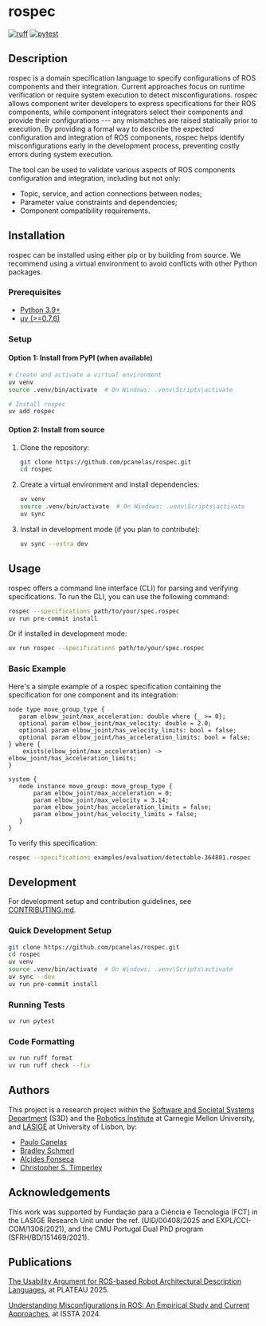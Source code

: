# rospec

[![ruff](https://github.com/pcanelas/rospec/actions/workflows/ruff.yaml/badge.svg)](https://github.com/pcanelas/rospec/actions/workflows/ruff.yaml)
[![pytest](https://github.com/pcanelas/rospec/actions/workflows/pytest.yaml/badge.svg)](https://github.com/pcanelas/rospec/actions/workflows/pytest.yaml)

## Description

rospec is a domain specification language to specify configurations of ROS components and their integration.
Current approaches focus on runtime verification or require system execution to detect misconfigurations.
rospec allows component writer developers to express specifications for their ROS components, while component integrators
select their components and provide their configurations --- any mismatches are raised statically prior to execution.
By providing a formal way to describe the expected configuration and integration of ROS components, rospec helps identify
misconfigurations early in the development process, preventing costly errors during system execution.

The tool can be used to validate various aspects of ROS components configuration and integration, including but not only:

- Topic, service, and action connections between nodes;
- Parameter value constraints and dependencies;
- Component compatibility requirements.

## Installation

rospec can be installed using either pip or by building from source. We recommend
using a virtual environment to avoid conflicts with other Python packages.

### Prerequisites

- [Python 3.9+](https://www.python.org/downloads/)
- [uv (>=0.7.6)](https://docs.astral.sh/uv/getting-started/installation/)

### Setup

#### Option 1: Install from PyPI (when available)

```bash
# Create and activate a virtual environment
uv venv
source .venv/bin/activate  # On Windows: .venv\Scripts\activate

# Install rospec
uv add rospec
```

#### Option 2: Install from source

1. Clone the repository:

   ```bash
   git clone https://github.com/pcanelas/rospec.git
   cd rospec
   ```

2. Create a virtual environment and install dependencies:

   ```bash
   uv venv
   source .venv/bin/activate  # On Windows: .venv\Scripts\activate
   uv sync
   ```

3. Install in development mode (if you plan to contribute):

   ```bash
   uv sync --extra dev
   ```

## Usage

rospec offers a command line interface (CLI) for parsing and verifying specifications.
To run the CLI, you can use the following command:

```bash
rospec --specifications path/to/your/spec.rospec
uv run pre-commit install
```

Or if installed in development mode:

```bash
uv run rospec --specifications path/to/your/spec.rospec
```

### Basic Example

Here's a simple example of a rospec specification containing the specification for one component and its integration:

```
node type move_group_type {
   param elbow_joint/max_acceleration: double where {_ >= 0};
   optional param elbow_joint/max_velocity: double = 2.0;
   optional param elbow_joint/has_velocity_limits: bool = false;
   optional param elbow_joint/has_acceleration_limits: bool = false;
} where {
    exists(elbow_joint/max_acceleration) -> elbow_joint/has_acceleration_limits;
}

system {
   node instance move_group: move_group_type {
       param elbow_joint/max_acceleration = 0;
       param elbow_joint/max_velocity = 3.14;
       param elbow_joint/has_acceleration_limits = false;
       param elbow_joint/has_velocity_limits = false;
   }
}
```

To verify this specification:

```bash
rospec --specifications examples/evaluation/detectable-364801.rospec
```

## Development

For development setup and contribution guidelines, see [CONTRIBUTING.md](CONTRIBUTING.md).

### Quick Development Setup

```bash
git clone https://github.com/pcanelas/rospec.git
cd rospec
uv venv
source .venv/bin/activate  # On Windows: .venv\Scripts\activate
uv sync --dev
uv run pre-commit install
```

### Running Tests

```bash
uv run pytest
```

### Code Formatting

```bash
uv run ruff format
uv run ruff check --fix
```

## Authors

This project is a research project within the [Software and Societal Systems Department](https://s3d.cmu.edu/) (S3D)
and the [Robotics Institute](https://www.ri.cmu.edu/) at Carnegie Mellon University, and [LASIGE](https://lasige.pt/)
at University of Lisbon, by:

- [Paulo Canelas](https://pcanelas.com/)
- [Bradley Schmerl](https://www.cs.cmu.edu/~schmerl/)
- [Alcides Fonseca](https://wiki.alcidesfonseca.com/)
- [Christopher S. Timperley](https://chris.timperley.info/)

## Acknowledgements

This work was supported by Fundação para a Ciência e Tecnologia (FCT) in the LASIGE Research Unit under the ref.
(UID/00408/2025 and EXPL/CCI-COM/1306/2021), and the CMU Portugal Dual PhD program (SFRH/BD/151469/2021).

## Publications

[The Usability Argument for ROS-based Robot Architectural Description Languages](https://acme.able.cs.cmu.edu/pubs/uploads/pdf/2024_plateau_rospecusabilityCanelas_RospecADL_2025.pdf),
at PLATEAU 2025.

[Understanding Misconfigurations in ROS: An Empirical Study and Current Approaches](https://doi.org/10.1145/3650212.3680350/),
at ISSTA 2024.
